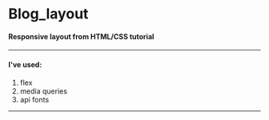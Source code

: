 # Blog_layout
#### Responsive layout from HTML/CSS tutorial
---
#### I've used: 
1. flex
2. media queries 
3. api fonts
---
